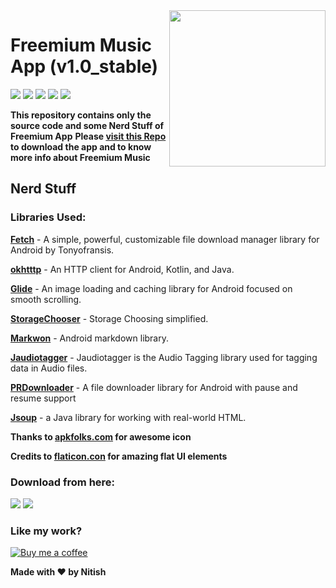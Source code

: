 <img src="https://github.com/NitishGadangi/Freemium-App/blob/master/icon_app.png?raw=true" align="right" height='250' />

<h1> Freemium Music App (v1.0_stable)</h1>
<img src="https://img.shields.io/badge/Build-Stable-blue.svg" />
<img src="https://img.shields.io/badge/Version-1.0-green.svg" />
<img src="https://img.shields.io/badge/Required-Android%206.0%2B-brightgreen.svg" />
<img src="https://img.shields.io/badge/Last%20Update-25%20Aug%202019-red.svg" />
<img src="https://img.shields.io/badge/Downloads-5100%2B-orange.svg" />

<br>

**This repository contains only the source code and some Nerd Stuff of Freemium App**
**Please [visit this Repo](https://github.com/NitishGadangi/Freemium-App) to download the app and to know more info about Freemium Music**

## Nerd Stuff
### Libraries Used:
**[Fetch](https://github.com/tonyofrancis/Fetch)** - A simple, powerful, customizable file download manager library for Android by Tonyofransis.

**[okhtttp](https://github.com/square/okhttp)** - An HTTP client for Android, Kotlin, and Java.

**[Glide](https://github.com/bumptech/glide)** - An image loading and caching library for Android focused on smooth scrolling.

**[StorageChooser](https://github.com/codekidX/storage-chooser)** - Storage Choosing simplified.

**[Markwon](https://github.com/noties/Markwon)** - Android markdown library.

**[Jaudiotagger](https://bitbucket.org/ijabz/jaudiotagger/src/master/README.md)** - Jaudiotagger is the Audio Tagging library used for tagging data in Audio files.

**[PRDownloader](https://github.com/MindorksOpenSource/PRDownloader)** - A file downloader library for Android with pause and resume support

**[Jsoup](https://jsoup.org/)** - a Java library for working with real-world HTML.

**Thanks to [apkfolks.com](http://apkfolks.com) for awesome icon**

**Credits to [flaticon.con](https://flaticon.com) for amazing flat UI elements**

### Download from here:

[![](https://github.com/NitishGadangi/Freemium-App/blob/master/GitHub-Mark.png?raw=true)](https://github.com/NitishGadangi/Freemium-App)
[![](https://github.com/NitishGadangi/Freemium-App/blob/master/google_play_store.png?raw=true)]()

### Like my work?
[![Buy me a coffee](https://github.com/NitishGadangi/Freemium-App/blob/master/ic_buy_me_cofee.png?raw=true)](https://github.com/NitishGadangi/Freemium-App/blob/master/buy_me_coffee.md)

**Made with ❤️ by Nitish**

